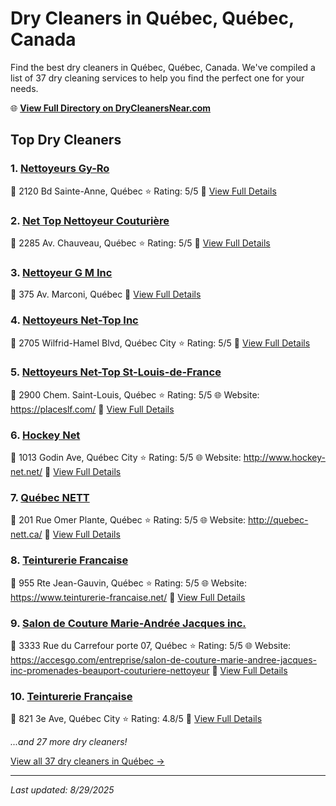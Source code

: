 # Dry Cleaners in Québec, Québec, Canada

Find the best dry cleaners in Québec, Québec, Canada. We've compiled a list of 37 dry cleaning services to help you find the perfect one for your needs.

🌐 **[View Full Directory on DryCleanersNear.com](https://drycleanersnear.com/city/Canada/Qu%C3%A9bec/Qu%C3%A9bec)**

## Top Dry Cleaners

### 1. [Nettoyeurs Gy-Ro](https://drycleanersnear.com/dryCleaner/68a7cfb5606e51ce7f21998e/nettoyeurs-gy-ro)
📍 2120 Bd Sainte-Anne, Québec
⭐ Rating: 5/5
🔗 [View Full Details](https://drycleanersnear.com/dryCleaner/68a7cfb5606e51ce7f21998e/nettoyeurs-gy-ro)

### 2. [Net Top Nettoyeur Couturière](https://drycleanersnear.com/dryCleaner/68a7cfbc606e51ce7f219a4c/net-top-nettoyeur-couturi-re)
📍 2285 Av. Chauveau, Québec
⭐ Rating: 5/5
🔗 [View Full Details](https://drycleanersnear.com/dryCleaner/68a7cfbc606e51ce7f219a4c/net-top-nettoyeur-couturi-re)

### 3. [Nettoyeur G M Inc](https://drycleanersnear.com/dryCleaner/68a7cfff606e51ce7f219ea0/nettoyeur-g-m-inc)
📍 375 Av. Marconi, Québec
🔗 [View Full Details](https://drycleanersnear.com/dryCleaner/68a7cfff606e51ce7f219ea0/nettoyeur-g-m-inc)

### 4. [Nettoyeurs Net-Top Inc](https://drycleanersnear.com/dryCleaner/68a7cfd3606e51ce7f219cc1/nettoyeurs-net-top-inc)
📍 2705 Wilfrid-Hamel Blvd, Québec City
⭐ Rating: 5/5
🔗 [View Full Details](https://drycleanersnear.com/dryCleaner/68a7cfd3606e51ce7f219cc1/nettoyeurs-net-top-inc)

### 5. [Nettoyeurs Net-Top St-Louis-de-France](https://drycleanersnear.com/dryCleaner/68a7cfda606e51ce7f219d1f/nettoyeurs-net-top-st-louis-de-france)
📍 2900 Chem. Saint-Louis, Québec
⭐ Rating: 5/5
🌐 Website: https://placeslf.com/
🔗 [View Full Details](https://drycleanersnear.com/dryCleaner/68a7cfda606e51ce7f219d1f/nettoyeurs-net-top-st-louis-de-france)

### 6. [Hockey Net](https://drycleanersnear.com/dryCleaner/68a7cfe2606e51ce7f219d79/hockey-net)
📍 1013 Godin Ave, Québec City
⭐ Rating: 5/5
🌐 Website: http://www.hockey-net.net/
🔗 [View Full Details](https://drycleanersnear.com/dryCleaner/68a7cfe2606e51ce7f219d79/hockey-net)

### 7. [Québec NETT](https://drycleanersnear.com/dryCleaner/68a7cfe9606e51ce7f219dd2/qu-bec-nett)
📍 201 Rue Omer Plante, Québec
⭐ Rating: 5/5
🌐 Website: http://quebec-nett.ca/
🔗 [View Full Details](https://drycleanersnear.com/dryCleaner/68a7cfe9606e51ce7f219dd2/qu-bec-nett)

### 8. [Teinturerie Francaise](https://drycleanersnear.com/dryCleaner/68a7cffc606e51ce7f219e63/teinturerie-francaise)
📍 955 Rte Jean-Gauvin, Québec
⭐ Rating: 5/5
🌐 Website: https://www.teinturerie-francaise.net/
🔗 [View Full Details](https://drycleanersnear.com/dryCleaner/68a7cffc606e51ce7f219e63/teinturerie-francaise)

### 9. [Salon de Couture Marie-Andrée Jacques inc.](https://drycleanersnear.com/dryCleaner/68a7d02a606e51ce7f21a08a/salon-de-couture-marie-andr-e-jacques-inc)
📍 3333 Rue du Carrefour porte 07, Québec
⭐ Rating: 5/5
🌐 Website: https://accesgo.com/entreprise/salon-de-couture-marie-andree-jacques-inc-promenades-beauport-couturiere-nettoyeur
🔗 [View Full Details](https://drycleanersnear.com/dryCleaner/68a7d02a606e51ce7f21a08a/salon-de-couture-marie-andr-e-jacques-inc)

### 10. [Teinturerie Française](https://drycleanersnear.com/dryCleaner/68a7cfe7606e51ce7f219d99/teinturerie-fran-aise)
📍 821 3e Ave, Québec City
⭐ Rating: 4.8/5
🔗 [View Full Details](https://drycleanersnear.com/dryCleaner/68a7cfe7606e51ce7f219d99/teinturerie-fran-aise)


*...and 27 more dry cleaners!*

[View all 37 dry cleaners in Québec →](https://drycleanersnear.com/city/Canada/Qu%C3%A9bec/Qu%C3%A9bec)

---

*Last updated: 8/29/2025*
